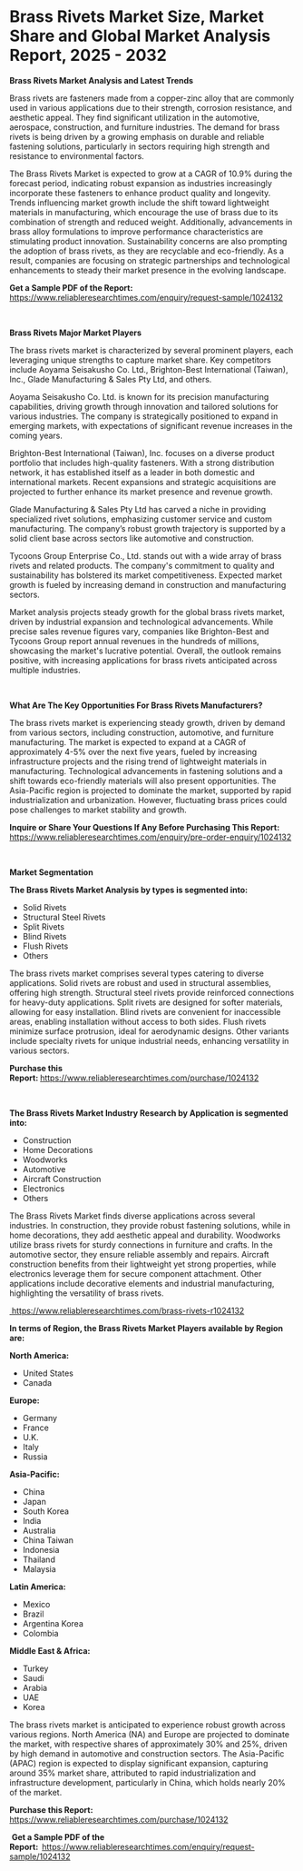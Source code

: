 <p><h1>Brass Rivets Market Size, Market Share and Global Market Analysis Report, 2025 - 2032</h1></p><p><strong>Brass Rivets Market Analysis and Latest Trends</strong></p>
<p><p>Brass rivets are fasteners made from a copper-zinc alloy that are commonly used in various applications due to their strength, corrosion resistance, and aesthetic appeal. They find significant utilization in the automotive, aerospace, construction, and furniture industries. The demand for brass rivets is being driven by a growing emphasis on durable and reliable fastening solutions, particularly in sectors requiring high strength and resistance to environmental factors.</p><p>The Brass Rivets Market is expected to grow at a CAGR of 10.9% during the forecast period, indicating robust expansion as industries increasingly incorporate these fasteners to enhance product quality and longevity. Trends influencing market growth include the shift toward lightweight materials in manufacturing, which encourage the use of brass due to its combination of strength and reduced weight. Additionally, advancements in brass alloy formulations to improve performance characteristics are stimulating product innovation. Sustainability concerns are also prompting the adoption of brass rivets, as they are recyclable and eco-friendly. As a result, companies are focusing on strategic partnerships and technological enhancements to steady their market presence in the evolving landscape.</p></p>
<p><strong>Get a Sample PDF of the Report:&nbsp;</strong> <a href="https://www.reliableresearchtimes.com/enquiry/request-sample/1024132?utm_campaign=2233&utm_medium=2&utm_source=Github&utm_content=ia&utm_term=17042025&utm_id=brass-rivets">https://www.reliableresearchtimes.com/enquiry/request-sample/1024132</a></p>
<p>&nbsp;</p>
<p><strong>Brass Rivets Major Market Players</strong></p>
<p><p>The brass rivets market is characterized by several prominent players, each leveraging unique strengths to capture market share. Key competitors include Aoyama Seisakusho Co. Ltd., Brighton-Best International (Taiwan), Inc., Glade Manufacturing & Sales Pty Ltd, and others.</p><p>Aoyama Seisakusho Co. Ltd. is known for its precision manufacturing capabilities, driving growth through innovation and tailored solutions for various industries. The company is strategically positioned to expand in emerging markets, with expectations of significant revenue increases in the coming years.</p><p>Brighton-Best International (Taiwan), Inc. focuses on a diverse product portfolio that includes high-quality fasteners. With a strong distribution network, it has established itself as a leader in both domestic and international markets. Recent expansions and strategic acquisitions are projected to further enhance its market presence and revenue growth.</p><p>Glade Manufacturing & Sales Pty Ltd has carved a niche in providing specialized rivet solutions, emphasizing customer service and custom manufacturing. The company’s robust growth trajectory is supported by a solid client base across sectors like automotive and construction.</p><p>Tycoons Group Enterprise Co., Ltd. stands out with a wide array of brass rivets and related products. The company's commitment to quality and sustainability has bolstered its market competitiveness. Expected market growth is fueled by increasing demand in construction and manufacturing sectors.</p><p>Market analysis projects steady growth for the global brass rivets market, driven by industrial expansion and technological advancements. While precise sales revenue figures vary, companies like Brighton-Best and Tycoons Group report annual revenues in the hundreds of millions, showcasing the market's lucrative potential. Overall, the outlook remains positive, with increasing applications for brass rivets anticipated across multiple industries.</p></p>
<p>&nbsp;</p>
<p><strong>What Are The Key Opportunities For Brass Rivets Manufacturers?</strong></p>
<p><p>The brass rivets market is experiencing steady growth, driven by demand from various sectors, including construction, automotive, and furniture manufacturing. The market is expected to expand at a CAGR of approximately 4-5% over the next five years, fueled by increasing infrastructure projects and the rising trend of lightweight materials in manufacturing. Technological advancements in fastening solutions and a shift towards eco-friendly materials will also present opportunities. The Asia-Pacific region is projected to dominate the market, supported by rapid industrialization and urbanization. However, fluctuating brass prices could pose challenges to market stability and growth.</p></p>
<p><strong>Inquire or Share Your Questions If Any Before Purchasing This Report:</strong> <a href="https://www.reliableresearchtimes.com/enquiry/pre-order-enquiry/1024132?utm_campaign=2233&utm_medium=2&utm_source=Github&utm_content=ia&utm_term=17042025&utm_id=brass-rivets">https://www.reliableresearchtimes.com/enquiry/pre-order-enquiry/1024132</a></p>
<p>&nbsp;</p>
<p><strong>Market Segmentation</strong></p>
<p><strong>The Brass Rivets Market Analysis by types is segmented into:</strong></p>
<p><ul><li>Solid Rivets</li><li>Structural Steel Rivets</li><li>Split Rivets</li><li>Blind Rivets</li><li>Flush Rivets</li><li>Others</li></ul></p>
<p><p>The brass rivets market comprises several types catering to diverse applications. Solid rivets are robust and used in structural assemblies, offering high strength. Structural steel rivets provide reinforced connections for heavy-duty applications. Split rivets are designed for softer materials, allowing for easy installation. Blind rivets are convenient for inaccessible areas, enabling installation without access to both sides. Flush rivets minimize surface protrusion, ideal for aerodynamic designs. Other variants include specialty rivets for unique industrial needs, enhancing versatility in various sectors.</p></p>
<p><strong>Purchase this Report:&nbsp;</strong><a href="https://www.reliableresearchtimes.com/purchase/1024132?utm_campaign=2233&utm_medium=2&utm_source=Github&utm_content=ia&utm_term=17042025&utm_id=brass-rivets">https://www.reliableresearchtimes.com/purchase/1024132</a></p>
<p>&nbsp;</p>
<p><strong>The Brass Rivets Market Industry Research by Application is segmented into:</strong></p>
<p><ul><li>Construction</li><li>Home Decorations</li><li>Woodworks</li><li>Automotive</li><li>Aircraft Construction</li><li>Electronics</li><li>Others</li></ul></p>
<p><p>The Brass Rivets Market finds diverse applications across several industries. In construction, they provide robust fastening solutions, while in home decorations, they add aesthetic appeal and durability. Woodworks utilize brass rivets for sturdy connections in furniture and crafts. In the automotive sector, they ensure reliable assembly and repairs. Aircraft construction benefits from their lightweight yet strong properties, while electronics leverage them for secure component attachment. Other applications include decorative elements and industrial manufacturing, highlighting the versatility of brass rivets.</p></p>
<p><a href="https://www.reliableresearchtimes.com/brass-rivets-r1024132?utm_campaign=2233&utm_medium=2&utm_source=Github&utm_content=ia&utm_term=17042025&utm_id=brass-rivets">&nbsp;https://www.reliableresearchtimes.com/brass-rivets-r1024132</a></p>
<p><strong>In terms of Region, the Brass Rivets Market Players available by Region are:</strong></p>
<p>
    <p> <strong> North America: </strong>
        <ul>
            <li>United States</li>
            <li>Canada</li>
        </ul>
        </p> 
    <p> <strong> Europe: </strong>
        <ul>
            <li>Germany</li>
            <li>France</li>
            <li>U.K.</li>
            <li>Italy</li>
            <li>Russia</li>
        </ul>
        </p> 
    <p> <strong> Asia-Pacific: </strong>
        <ul>
            <li>China</li>
            <li>Japan</li>
            <li>South Korea</li>
            <li>India</li>
            <li>Australia</li>
            <li>China Taiwan</li>
            <li>Indonesia</li>
            <li>Thailand</li>
            <li>Malaysia</li>
        </ul>
        </p> 
    <p> <strong> Latin America: </strong>
        <ul>
            <li>Mexico</li>
            <li>Brazil</li>
            <li>Argentina Korea</li>
            <li>Colombia</li>
        </ul>
        </p> 
    <p> <strong> Middle East & Africa: </strong>
        <ul>
            <li>Turkey</li>
            <li>Saudi</li>
            <li>Arabia</li>
            <li>UAE</li>
            <li>Korea</li>
        </ul>
    </p>
    </p>
<p><p>The brass rivets market is anticipated to experience robust growth across various regions. North America (NA) and Europe are projected to dominate the market, with respective shares of approximately 30% and 25%, driven by high demand in automotive and construction sectors. The Asia-Pacific (APAC) region is expected to display significant expansion, capturing around 35% market share, attributed to rapid industrialization and infrastructure development, particularly in China, which holds nearly 20% of the market.</p></p>
<p><strong>Purchase this Report: </strong><a href="https://www.reliableresearchtimes.com/purchase/1024132?utm_campaign=2233&utm_medium=2&utm_source=Github&utm_content=ia&utm_term=17042025&utm_id=brass-rivets">https://www.reliableresearchtimes.com/purchase/1024132</a></p>
<p>&nbsp;<strong>Get a Sample PDF of the Report:&nbsp;&nbsp;</strong><a href="https://www.reliableresearchtimes.com/enquiry/request-sample/1024132?utm_campaign=2233&utm_medium=2&utm_source=Github&utm_content=ia&utm_term=17042025&utm_id=brass-rivets">https://www.reliableresearchtimes.com/enquiry/request-sample/1024132</a></p>
<p><strong></strong></p>
<p><p></p><p></p><p></p></p>